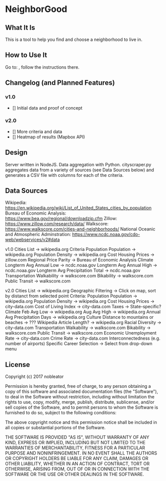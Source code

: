 # NeighborGood

## What It Is
This is a tool to help you find and choose a neighborhood to live in.

## How to Use It
Go to: <URL>, follow the instructions there.

## Changelog (and Planned Features)
### v1.0
- [] Initial data and proof of concept
### v2.0
- [] More criteria and data
- [] Heatmap of results (Mapbox API)

## Design
Server written in NodeJS. Data aggregation with Python.
cityscraper.py aggregates data from a variety of sources (see Data Sources below) and generates a CSV file with columns for each of the criteria.


## Data Sources
Wikipedia: https://en.wikipedia.org/wiki/List_of_United_States_cities_by_population
Bureau of Economic Analysis: https://www.bea.gov/regional/downloadzip.cfm
Zillow: https://www.zillow.com/research/data/
Walkscore: https://www.walkscore.com/cities-and-neighborhoods/
National Oceanic and Atmospheric Adminstration: https://www.ncdc.noaa.gov/cdo-web/webservices/v2#data

v1.0
Cities List -> wikipedia.org
Criteria
    Population
        Population -> wikipedia.org
        Population Density -> wikipedia.org
    Cost
        Housing Prices -> zillow.com
        Regional Price Parity -> Bureau of Economic Analysis
    Climate
        Longterm Avg Annual Low -> ncdc.noaa.gov 
        Longterm Avg Annual High -> ncdc.noaa.gov
        Longterm Avg Precipitation Total -> ncdc.noaa.gov
    Transportation
        Walkability -> walkscore.com
        Bikability -> walkscore.com
        Public Transit -> walkscore.com

v2.0
Cities List -> wikipedia.org
Geographic Filtering -> Click on map, sort by distanct from selected point
Criteria:
    Population
        Population -> wikipedia.org
        Population Density -> wikipedia.org
    Cost
        Housing Prices -> city-data.com
        Cost of Living Index -> city-data.com
        Taxes -> State-specific?
    Climate
        Feb Avg Low -> wikipedia.org
        Aug Avg High -> wikipedia.org
        Annual Avg Precipitation Days -> wikipedia.org
    Culture
        Distance to mountains or beaches -> ???
        Wikipedia Article Length? -> wikipedia.org
        Racial Diversity -> city-data.com
    Transportation
        Walkability -> walkscore.com
        Bikability -> walkscore.com
        Public Transit -> walkscore.com
    Economic
        Unemployment Rate -> city-data.com
        Crime Rate -> city-data.com
        Interconnectedness (e.g. number of airports)
        Specific Career Selection -> Select from drop-down menu


## License
Copyright (c) 2017 nobleator

Permission is hereby granted, free of charge, to any person obtaining a copy of this software and associated documentation files (the "Software"), to deal in the Software without restriction, including without limitation the rights to use, copy, modify, merge, publish, distribute, sublicense, and/or sell copies of the Software, and to permit persons to whom the Software is furnished to do so, subject to the following conditions:

The above copyright notice and this permission notice shall be included in all copies or substantial portions of the Software.

THE SOFTWARE IS PROVIDED "AS IS", WITHOUT WARRANTY OF ANY KIND, EXPRESS OR IMPLIED, INCLUDING BUT NOT LIMITED TO THE WARRANTIES OF MERCHANTABILITY, FITNESS FOR A PARTICULAR PURPOSE AND NONINFRINGEMENT. IN NO EVENT SHALL THE AUTHORS OR COPYRIGHT HOLDERS BE LIABLE FOR ANY CLAIM, DAMAGES OR OTHER LIABILITY, WHETHER IN AN ACTION OF CONTRACT, TORT OR OTHERWISE, ARISING FROM, OUT OF OR IN CONNECTION WITH THE SOFTWARE OR THE USE OR OTHER DEALINGS IN THE SOFTWARE.

